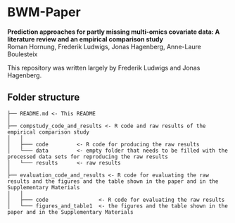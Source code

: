 # BWM-Paper
**Prediction approaches for partly missing multi-omics covariate data: A literature review and an empirical comparison study**   
Roman Hornung, Frederik Ludwigs, Jonas Hagenberg, Anne-Laure Boulesteix

This repository was written largely by Frederik Ludwigs and Jonas Hagenberg.

## Folder structure  
```
├── README.md <- This README
│ 
├── compstudy_code_and_results <- R code and raw results of the empirical comparison study
│   │   
│   ├─── code         <- R code for producing the raw results
│   └─── data         <- empty folder that needs to be filled with the processed data sets for reproducing the raw results
│   └─── results      <- raw results
│  
├── evaluation_code_and_results <- R code for evaluating the raw results and the figures and the table shown in the paper and in the Supplementary Materials
│   │  
│   ├─── code                <- R code for evaluating the raw results
│   └─── figures_and_table1  <- the figures and the table shown in the paper and in the Supplementary Materials
```